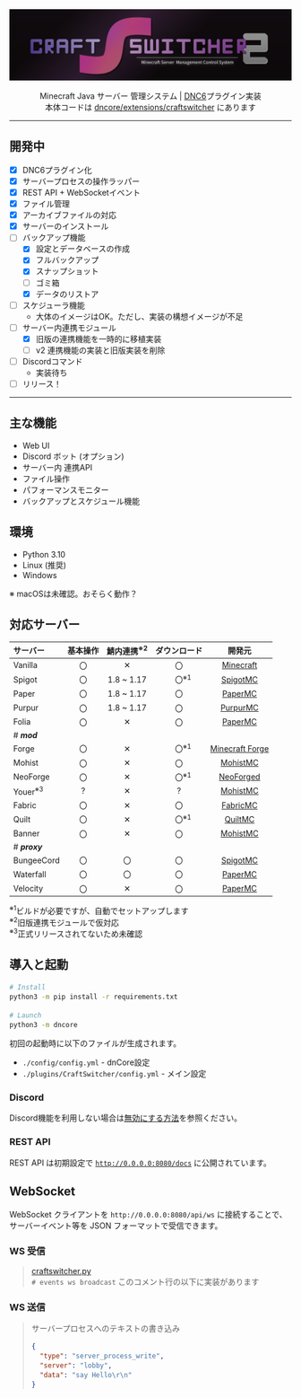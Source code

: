 <div align="center">
  <picture>
    <source media="(prefers-color-scheme: dark)" srcset="icons/header_nobg.png">
    <source media="(prefers-color-scheme: light)" srcset="icons/header_nobg_light.png">
    <img src="icons/header.png">
  </picture>

  Minecraft Java サーバー 管理システム |
  <a href="https://github.com/Necnion8/dnCoreV6">DNC6</a>プラグイン実装
  <br>
  本体コードは <a href="dncore%2Fextensions%2Fcraftswitcher">dncore/extensions/craftswitcher</a> にあります
</div>

---
## 開発中
- [x] DNC6プラグイン化
- [x] サーバープロセスの操作ラッパー
- [x] REST API + WebSocketイベント
- [x] ファイル管理
- [x] アーカイブファイルの対応
- [x] サーバーのインストール
- [ ] バックアップ機能
  - [x] 設定とデータベースの作成
  - [x] フルバックアップ
  - [x] スナップショット
  - [ ] ゴミ箱
  - [x] データのリストア
- [ ] スケジューラ機能
  - 大体のイメージはOK。ただし、実装の構想イメージが不足
- [ ] サーバー内連携モジュール
  - [x] 旧版の連携機能を一時的に移植実装
  - [ ] v2 連携機能の実装と旧版実装を削除
- [ ] Discordコマンド
  - 実装待ち
- [ ] リリース！

---
## 主な機能
- Web UI
- Discord ボット (オプション)
- サーバー内 連携API
- ファイル操作
- パフォーマンスモニター
- バックアップとスケジュール機能


## 環境
- Python 3.10
- Linux (推奨)
- Windows

※ macOSは未確認。おそらく動作？

## 対応サーバー
| サーバー               | 基本操作 | 鯖内連携<sup>※2</sup> |                  ダウンロード                   |                             開発元                              |
|:-------------------|:----:|:-----------------:|:-----------------------------------------:|:------------------------------------------------------------:|
| Vanilla            |  〇   |         ✕         |                     〇                     | [Minecraft](https://www.minecraft.net/ja-jp/download/server) |
| Spigot             |  〇   |    1.8 ~ 1.17     | 〇<sup style="position:absolute;">※1</sup> |    [SpigotMC](https://www.spigotmc.org/wiki/buildtools/)     |
| Paper              |  〇   |    1.8 ~ 1.17     |                     〇                     |         [PaperMC](https://papermc.io/software/paper)         |
| Purpur             |  〇   |    1.8 ~ 1.17     |                     〇                     |              [PurpurMC](https://purpurmc.org/)               |
| Folia              |  〇   |         ✕         |                     〇                     |         [PaperMC](https://papermc.io/software/folia)         |
| # ***mod***        |
| Forge              |  〇   |         ✕         | 〇<sup style="position:absolute;">※1</sup> |     [Minecraft Forge](https://files.minecraftforge.net/)     |
| Mohist             |  〇   |         ✕         |                     〇                     |       [MohistMC](https://mohistmc.com/software/mohist)       |
| NeoForge           |  〇   |         ✕         | 〇<sup style="position:absolute;">※1</sup> |             [NeoForged](https://neoforged.net/)              |
| Youer<sup>※3</sup> |  ?   |         ✕         |                     ?                     |       [MohistMC](https://mohistmc.com/software/youer)        |
| Fabric             |  〇   |         ✕         |                     〇                     |              [FabricMC](https://fabricmc.net/)               |
| Quilt              |  〇   |         ✕         | 〇<sup style="position:absolute;">※1</sup> |               [QuiltMC](https://quiltmc.org/)                |
| Banner             |  〇   |         ✕         |                     〇                     |       [MohistMC](https://mohistmc.com/software/banner)       |
| # ***proxy***      |
| BungeeCord         |  〇   |         〇         |                     〇                     |    [SpigotMC](https://www.spigotmc.org/wiki/bungeecord/)     |
| Waterfall          |  〇   |         〇         |                     〇                     |       [PaperMC](https://papermc.io/software/waterfall)       |
| Velocity           |  〇   |         ✕         |                     〇                     |       [PaperMC](https://papermc.io/software/velocity)        |

<sup>※1</sup>ビルドが必要ですが、自動でセットアップします<br>
<sup>※2</sup>旧版連携モジュールで仮対応<br>
<sup>※3</sup>正式リリースされてないため未確認

## 導入と起動
```bash
# Install
python3 -m pip install -r requirements.txt

# Launch
python3 -m dncore
```
初回の起動時に以下のファイルが生成されます。
- `./config/config.yml` - dnCore設定
- `./plugins/CraftSwitcher/config.yml` - メイン設定


### Discord
Discord機能を利用しない場合は[無効にする方法](https://github.com/Necnion8/dnCoreV6/wiki/No-Connect-Discord)を参照ください。

### REST API
REST API は初期設定で [`http://0.0.0.0:8080/docs`](http://localhost:8080/docs) に公開されています。


## WebSocket
WebSocket クライアントを `http://0.0.0.0:8080/api/ws` に接続することで、サーバーイベント等を JSON フォーマットで受信できます。

### WS 受信
> [craftswitcher.py](dncore%2Fextensions%2Fcraftswitcher%2Fcraftswitcher.py)<br>
> `# events ws broadcast` このコメント行の以下に実装があります


### WS 送信
> サーバープロセスへのテキストの書き込み
> ```json
> {
>   "type": "server_process_write",
>   "server": "lobby",
>   "data": "say Hello\r\n"
> }
> ```

